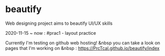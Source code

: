 # beautify
Web designing project aims to beautify UI/UX skills

2020-11-15 ~ now : #prac1 - layout practice

Currently I'm testing on github web hosting! &nbsp
you can take a look on pages that I'm working on &nbsp
: https://PrcTcal.github.io/beautify/index
